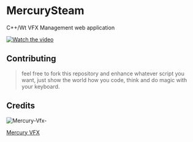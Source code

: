 # MercurySteam

C++/Wt VFX Management web application

[![Watch the video](https://s3-eu-west-1.amazonaws.com/wuzzuf/files/company_logo/Mercury-Vfx-Egypt-14101-1599563545.jpg)](https://www.youtube.com/watch?v=zhvyPsvHZVI)

## Contributing
> feel free to fork this repository and enhance whatever script you want, just show the world how you code, think and do magic with your keyboard.

## Credits
![Mercury-Vfx-](https://s3-eu-west-1.amazonaws.com/wuzzuf/files/company_logo/Mercury-Vfx-Egypt-14101-1599563545.jpg)

[Mercury VFX](https://www.mercuryvfx.com/)
